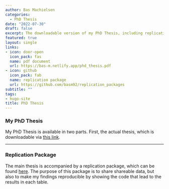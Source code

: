```yaml
---
author: Bas Machielsen
categories:
  - PhD Thesis
date: "2022-07-30"
draft: false
excerpt: The downloadable version of my PhD Thesis, including replication package. 
featured: true
layout: single
links:
- icon: door-open
  icon_pack: fas
  name: pdf document
  url: https://bas-m.netlify.app/phd_thesis.pdf
- icon: github
  icon_pack: fab
  name: replication package
  url: https://github.com/basm92/replication_packages
subtitle: ""
tags:
- hugo-site
title: PhD Thesis
---
```


### My PhD Thesis

My PhD Thesis is available in two parts. First, the actual thesis, which is downloadable via [this link](http://bas-m.netlify.app/phd_thesis.pdf).

---

### Replication Package

The main thesis is accompanied by a replication package, which can be found [here](https://github.com/basm92/replication_packages). The purpose of this package is to share shareable data, but also to make my findings reproducible by showing the code that lead to the results in each table. 
  